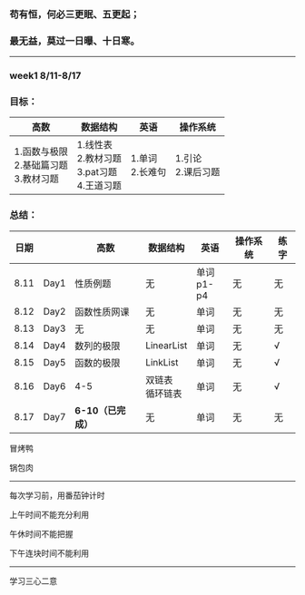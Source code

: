 ### 苟有恒，何必三更眠、五更起；

### 最无益，莫过一日曝、十日寒。

---

### week1 8/11-8/17

### 目标：

| 高数                                           | 数据结构                                                | 英语                 | 操作系统               |
| ---------------------------------------------- | ------------------------------------------------------- | -------------------- | ---------------------- |
| 1.函数与极限<br />2.基础篇习题<br />3.教材习题 | 1.线性表<br />2.教材习题<br />3.pat习题<br />4.王道习题 | 1.单词<br />2.长难句 | 1.引论<br />2.课后习题 |

### 总结：

| 日期 |      | 高数                     | 数据结构             | 英语            | 操作系统 | 练字 |
| ---- | :--- | ------------------------ | -------------------- | --------------- | -------- | ---- |
| 8.11 | Day1 | 性质例题                 | 无                   | 单词<br />p1-p4 | 无       | 无   |
| 8.12 | Day2 | 函数性质网课             | 无                   | 单词            | 无       | 无   |
| 8.13 | Day3 | 无                       | 无                   | 单词            | 无       | 无   |
| 8.14 | Day4 | 数列的极限               | LinearList           | 单词            | 无       | √   |
| 8.15 | Day5 | 函数的极限               | LinkList             | 单词            | 无       | √   |
| 8.16 | Day6 | 4-5                      | 双链表<br />循环链表 | 单词            | 无       | √   |
| 8.17 | Day7 | **6-10（已完成）** | 无                   | 单词            | 无       | 无   |

冒烤鸭

锅包肉

---

每次学习前，用番茄钟计时

上午时间不能充分利用

午休时间不能把握

下午连块时间不能利用

---

学习三心二意
